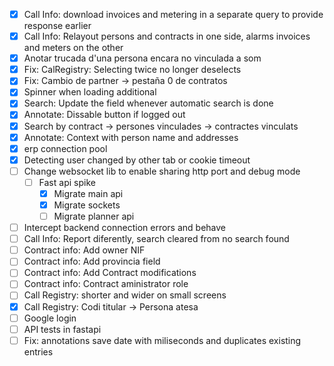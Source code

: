 - [x] Call Info: download invoices and metering in a separate query to provide response earlier
- [x] Call Info: Relayout persons and contracts in one side, alarms invoices and meters on the other
- [x] Anotar trucada d'una persona encara no vinculada a som
- [x] Fix: CalRegistry: Selecting twice no longer deselects
- [x] Fix: Cambio de partner -> pestaña 0 de contratos
- [x] Spinner when loading additional
- [x] Search: Update the field whenever automatic search is done
- [x] Annotate: Dissable button if logged out
- [x] Search by contract -> persones vinculades -> contractes vinculats
- [x] Annotate: Context with person name and addresses
- [x] erp connection pool
- [x] Detecting user changed by other tab or cookie timeout
- [ ] Change websocket lib to enable sharing http port and debug mode
    - [ ] Fast api spike
        - [x] Migrate main api
        - [x] Migrate sockets
        - [ ] Migrate planner api
- [ ] Intercept backend connection errors and behave
- [ ] Call Info: Report diferently, search cleared from no search found
- [ ] Contract info: Add owner NIF
- [ ] Contract info: Add provincia field
- [ ] Contract info: Add Contract modifications
- [ ] Contract info: Contract aministrator role
- [ ] Call Registry: shorter and wider on small screens
- [x] Call Registry: Codi titular -> Persona atesa
- [ ] Google login
- [ ] API tests in fastapi
- [ ] Fix: annotations save date with miliseconds and duplicates existing entries
